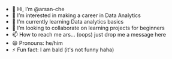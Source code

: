 - 👋 Hi, I’m @arsan-che
- 👀 I’m interested in making a career in Data Analytics
- 🌱 I’m currently learning Data analytics basics
- 💞️ I’m looking to collaborate on learning projects for beginners
- 📫 How to reach me ars... (oops) just drop me a message here
- 😄 Pronouns: he/him
- ⚡ Fun fact: I am bald (it's not funny haha)

<!---
arsan-che/arsan-che is a ✨ special ✨ repository because its `README.md` (this file) appears on your GitHub profile.
You can click the Preview link to take a look at your changes.
--->
